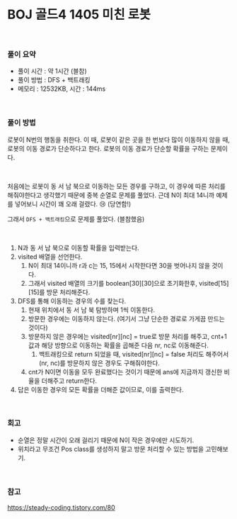 # BOJ 골드4 1405 미친 로봇

<br>

### 풀이 요약

- 풀이 시간 : 약 1시간 (블참)
- 풀이 방법 : DFS + 백트래킹
- 메모리 : 12532KB, 시간 : 144ms

<br>

### 풀이 방법

로봇이 N번의 행동을 취한다.
이 때, 로봇이 같은 곳을 한 번보다 많이 이동하지 않을 때, 로봇의 이동 경로가 단순하다고 한다.
로봇의 이동 경로가 단순할 확률을 구하는 문제이다.

<br>

처음에는 로봇이 동 서 남 북으로 이동하는 모든 경우를 구하고, 이 경우에 따른 처리를 해줘야한다고 생각했기 때문에 중복 순열로 문제를 풀었다. 근데 N이 최대 14니까 예제를 넣어보니 시간이 꽤 오래 걸렸다. 😢 (당연함!)

그래서 `DFS + 백트래킹`으로 문제를 풀었다. (블참했음)

<br>

1. N과 동 서 남 북으로 이동할 확률을 입력받는다.
2. visited 배열을 선언한다.
    1. N이 최대 14이니까 r과 c는 15, 15에서 시작한다면 30을 벗어나지 않을 것이다.
    2. 그래서 visited 배열의 크기를 boolean[30][30]으로 초기화한후, visited[15][15]를 방문 처리해준다. 
3. DFS를 통해 이동하는 경우의 수를 찾는다.
    1. 현재 위치에서 동 서 남 북 탐방하며 1씩 이동한다.
    2. 방문한 경우에는 이동하지 않는다. (여기서 그냥 단순한 경로로 가게끔 만드는 것이다)
    3. 방문하지 않은 경우에는 visited[nr][nc] = true로 방문 처리를 해주고, cnt+1 값과 해당 방향으로 이동하는 확률을 곱해준 다음 nr, nc로 이동해준다. 
        1. 백트래킹으로 return 되었을 때, visited[nr][nc] = false 처리도 해주어서 (nr, nc)를 방문하지 않은 경우도 구해줘야한다. 
    4. cnt가 N이면 이동을 모두 완료했다는 것이기 때문에 ans에 지금까지 갱신한 비율을 더해주고 return한다.  
4. 답은 이동한 경우의 모든 확률을 더해준 값이므로, 이를 출력한다.

<br>

### 회고

- 순열은 정말 시간이 오래 걸리기 때문에 N이 작은 경우에만 시도하기.
- 위치라고 무조건 Pos class를 생성하지 말고 방문 처리할 수 있는 방법을 고민해보기.

<br>

### 참고

https://steady-coding.tistory.com/80
